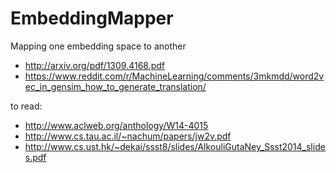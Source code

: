 # EmbeddingMapper
Mapping one embedding space to another

- http://arxiv.org/pdf/1309.4168.pdf
- https://www.reddit.com/r/MachineLearning/comments/3mkmdd/word2vec_in_gensim_how_to_generate_translation/

to read:
- http://www.aclweb.org/anthology/W14-4015
- http://www.cs.tau.ac.il/~nachum/papers/jw2v.pdf
- http://www.cs.ust.hk/~dekai/ssst8/slides/AlkouliGutaNey_Ssst2014_slides.pdf
